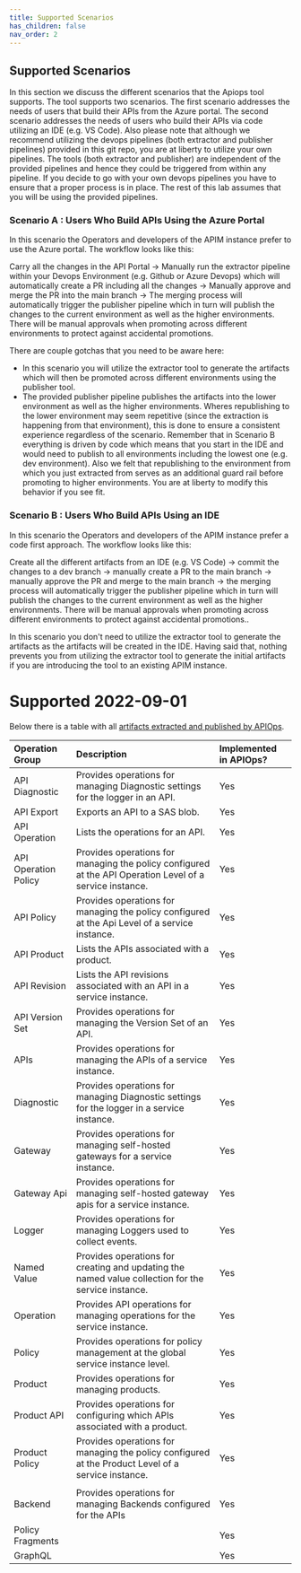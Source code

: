 ```yaml
---
title: Supported Scenarios
has_children: false
nav_order: 2
---
```



## Supported Scenarios

In this section we discuss the different scenarios that the Apiops tool supports. The tool supports two scenarios. The first scenario addresses the needs of users that build their APIs from the Azure portal. The second scenario addresses the needs of users who build their APIs via code utilizing an IDE (e.g. VS Code). Also please note that although we recommend utilizing the devops pipelines (both extractor and publisher pipelines) provided in this git repo, you are at liberty to utilize your own pipelines. The tools (both extractor and publisher) are independent of the provided pipelines and hence they could be triggered from within any pipeline. If you decide to go with your own devops pipelines you have to ensure that a proper process is in place. The rest of this lab assumes that you will be using the provided pipelines.

### Scenario A : Users Who Build APIs Using the Azure Portal

In this scenario the Operators and developers of the APIM instance prefer to use the Azure portal. The workflow looks like this: 

 
Carry all the changes in the API Portal -> Manually run the extractor pipeline within your Devops Environment (e.g. Github or Azure Devops) which will automatically create a PR including all the changes -> Manually approve and merge the PR into the main branch -> The merging process will automatically trigger the publisher pipeline which in turn will publish the changes to the current environment as well as the higher environments. There will be manual approvals when promoting across different environments to protect against accidental promotions.
 

There are couple gotchas that you need to be aware here:
- In this scenario you will utilize the extractor tool to generate the artifacts which will then be promoted across different environments using the publisher tool. 
- The provided publisher pipeline publishes the artifacts into the lower environment as well as the higher environments. Wheres republishing to the lower environment may seem repetitive (since the extraction is happening from that environment), this is done to ensure a consistent experience regardless of the scenario. Remember that in Scenario B everything is driven by code which means that you start in the IDE and would need to publish to all environments including the lowest one (e.g. dev environment). Also we felt that republishing to the environment from which you just extracted from serves as an additional guard rail before promoting to higher environments. You are at liberty to modify this behavior if you see fit.


### Scenario B : Users Who Build APIs Using an IDE

In this scenario the Operators and developers of the APIM instance prefer a code first approach. The workflow looks like this:

Create all the different artifacts from an IDE (e.g. VS Code) -> commit the changes to a dev branch -> manually create a PR to the main branch -> manually approve the PR and merge to the main branch -> the merging process will automatically trigger the publisher pipeline which in turn will publish the changes to the current environment as well as the higher environments. There will be manual approvals when promoting across different environments to protect against accidental promotions.. 


In this scenario you don't need to utilize the extractor tool to generate the artifacts as the artifacts will be created in the IDE. Having said that, nothing prevents you from utilizing the extractor tool to generate the initial artifacts if you are introducing the tool to an existing APIM instance.

# Supported  2022-09-01
Below there is a table with all [artifacts extracted and published by APIOps](https://docs.microsoft.com/en-us/rest/api/apimanagement/). 

|Operation Group|Description|Implemented in APIOps?|
|:----|:----|:----|
|API Diagnostic|Provides operations for managing Diagnostic settings for the logger in an API.|Yes|
|API Export|Exports an API to a SAS blob.|Yes|
|API Operation|Lists the operations for an API.|Yes|
|API Operation Policy|Provides operations for managing the policy configured at the API Operation Level of a service instance.|Yes|
|API Policy|Provides operations for managing the policy configured at the Api Level of a service instance.|Yes|
|API Product|Lists the APIs associated with a product.|Yes|
|API Revision|Lists the API revisions associated with an API in a service instance.|Yes|
|API Version Set|Provides operations for managing the Version Set of an API.|Yes|
|APIs|Provides operations for managing the APIs of a service instance.|Yes|
|Diagnostic|Provides operations for managing Diagnostic settings for the logger in a service instance.|Yes|
|Gateway|Provides operations for managing self-hosted gateways for a service instance.|Yes|
|Gateway Api|Provides operations for managing self-hosted gateway apis for a service instance.|Yes|
|Logger|Provides operations for managing Loggers used to collect events.|Yes|
|Named Value|Provides operations for creating and updating the named value collection for the service instance.|Yes|
|Operation|Provides API operations for managing operations for the service instance.|Yes|
|Policy|Provides operations for policy management at the global service instance level.|Yes|
|Product|Provides operations for managing products.|Yes|
|Product API|Provides operations for configuring which APIs associated with a product.|Yes|
|Product Policy|Provides operations for managing the policy configured at the Product Level of a service instance.|Yes|
| | | |
|Backend|Provides operations for managing Backends configured for the APIs|Yes|
|Policy Fragments| |Yes|
|GraphQL| |Yes|







